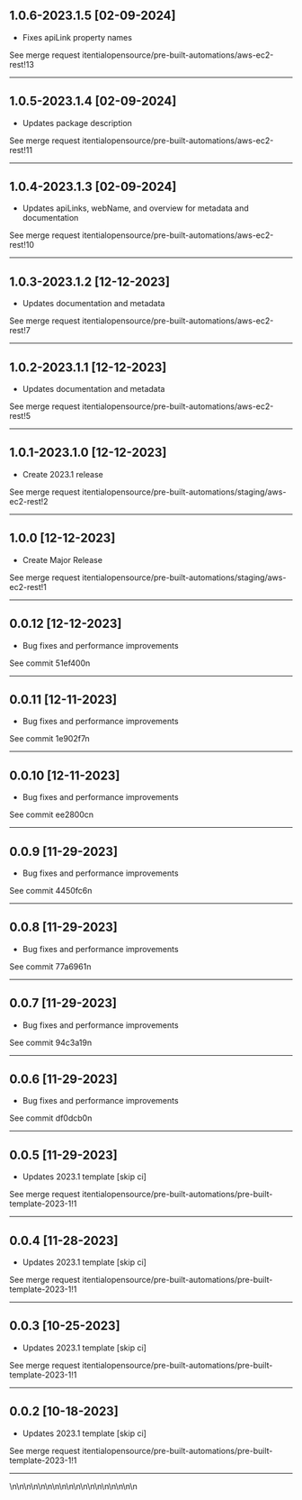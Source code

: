 
## 1.0.6-2023.1.5 [02-09-2024]

* Fixes apiLink property names

See merge request itentialopensource/pre-built-automations/aws-ec2-rest!13

---

## 1.0.5-2023.1.4 [02-09-2024]

* Updates package description

See merge request itentialopensource/pre-built-automations/aws-ec2-rest!11

---

## 1.0.4-2023.1.3 [02-09-2024]

* Updates apiLinks, webName, and overview for metadata and documentation

See merge request itentialopensource/pre-built-automations/aws-ec2-rest!10

---

## 1.0.3-2023.1.2 [12-12-2023]

* Updates documentation and metadata

See merge request itentialopensource/pre-built-automations/aws-ec2-rest!7

---

## 1.0.2-2023.1.1 [12-12-2023]

* Updates documentation and metadata

See merge request itentialopensource/pre-built-automations/aws-ec2-rest!5

---

## 1.0.1-2023.1.0 [12-12-2023]

* Create 2023.1 release

See merge request itentialopensource/pre-built-automations/staging/aws-ec2-rest!2

---

## 1.0.0 [12-12-2023]

* Create Major Release

See merge request itentialopensource/pre-built-automations/staging/aws-ec2-rest!1

---

## 0.0.12 [12-12-2023]

* Bug fixes and performance improvements

See commit 51ef400n

---

## 0.0.11 [12-11-2023]

* Bug fixes and performance improvements

See commit 1e902f7n

---

## 0.0.10 [12-11-2023]

* Bug fixes and performance improvements

See commit ee2800cn

---

## 0.0.9 [11-29-2023]

* Bug fixes and performance improvements

See commit 4450fc6n

---

## 0.0.8 [11-29-2023]

* Bug fixes and performance improvements

See commit 77a6961n

---

## 0.0.7 [11-29-2023]

* Bug fixes and performance improvements

See commit 94c3a19n

---

## 0.0.6 [11-29-2023]

* Bug fixes and performance improvements

See commit df0dcb0n

---

## 0.0.5 [11-29-2023]

* Updates 2023.1 template [skip ci]

See merge request itentialopensource/pre-built-automations/pre-built-template-2023-1!1

---

## 0.0.4 [11-28-2023]

* Updates 2023.1 template [skip ci]

See merge request itentialopensource/pre-built-automations/pre-built-template-2023-1!1

---

## 0.0.3 [10-25-2023]

* Updates 2023.1 template [skip ci]

See merge request itentialopensource/pre-built-automations/pre-built-template-2023-1!1

---

## 0.0.2 [10-18-2023]

* Updates 2023.1 template [skip ci]

See merge request itentialopensource/pre-built-automations/pre-built-template-2023-1!1

---
\n\n\n\n\n\n\n\n\n\n\n\n\n\n\n\n\n\n
